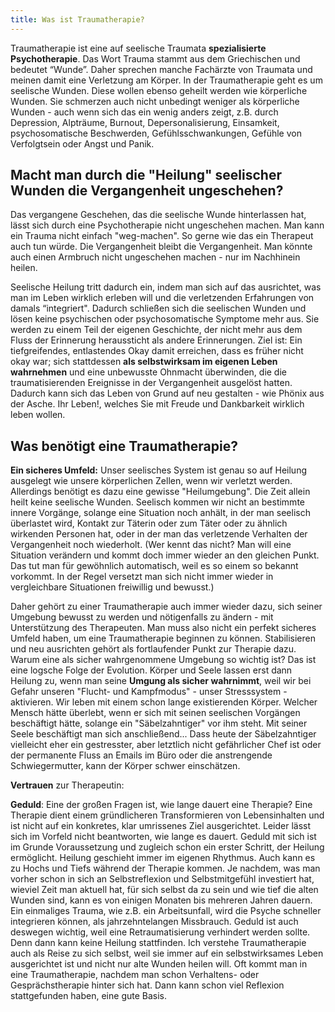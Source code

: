 ```yaml
---
title: Was ist Traumatherapie?
---
```


Traumatherapie ist eine auf seelische Traumata **spezialisierte Psychotherapie**. Das Wort Trauma stammt aus dem Griechischen und bedeutet “Wunde”. Daher sprechen manche Fachärzte von Traumata und meinen damit eine Verletzung am Körper. In der Traumatherapie geht es um seelische Wunden. Diese wollen ebenso geheilt werden wie körperliche Wunden. Sie schmerzen auch nicht unbedingt weniger als körperliche Wunden - auch wenn sich das ein wenig anders zeigt, z.B. durch Depression, Alpträume, Burnout, Depersonalisierung, Einsamkeit, psychosomatische Beschwerden, Gefühlsschwankungen, Gefühle von Verfolgtsein oder Angst und Panik. 

## Macht man durch die "Heilung" seelischer Wunden die Vergangenheit ungeschehen? 
Das vergangene Geschehen, das die seelische Wunde hinterlassen hat, lässt sich durch eine Psychotherapie nicht ungeschehen machen. Man kann ein Trauma nicht einfach "weg-machen". So gerne wie das ein Therapeut auch tun würde. Die Vergangenheit bleibt die Vergangenheit. Man könnte auch einen Armbruch nicht ungeschehen machen - nur im Nachhinein heilen.   

Seelische Heilung tritt dadurch ein, indem man sich auf das ausrichtet, was man im Leben wirklich erleben will und die verletzenden Erfahrungen von damals “integriert". Dadurch schließen sich die seelischen Wunden und lösen keine psychischen oder psychosomatische Symptome mehr aus. Sie werden zu einem Teil der eigenen Geschichte, der nicht mehr aus dem Fluss der Erinnerung heraussticht als andere Erinnerungen. Ziel ist: Ein tiefgreifendes, entlastendes Okay damit erreichen, dass es früher nicht okay war; sich stattdessen **als selbstwirksam im eigenen Leben wahrnehmen** und eine unbewusste Ohnmacht überwinden, die die traumatisierenden Ereignisse in der Vergangenheit ausgelöst hatten. Dadurch kann sich das Leben von Grund auf neu gestalten - wie Phönix aus der Asche. Ihr Leben!, welches Sie mit Freude und Dankbarkeit wirklich leben wollen.

## Was benötigt eine Traumatherapie?
**Ein sicheres Umfeld:** Unser seelisches System ist genau so auf Heilung ausgelegt wie unsere körperlichen Zellen, wenn wir verletzt werden. Allerdings benötigt es dazu eine gewisse "Heilumgebung". Die Zeit allein heilt keine seelische Wunden. Seelisch kommen wir nicht an bestimmte innere Vorgänge, solange eine Situation noch anhält, in der man seelisch überlastet wird, Kontakt zur Täterin oder zum Täter oder zu ähnlich wirkenden Personen hat, oder in der man das verletzende Verhalten der Vergangenheit noch wiederholt. (Wer kennt das nicht? Man will eine Situation verändern und kommt doch immer wieder an den gleichen Punkt. Das tut man für gewöhnlich automatisch, weil es so einem so bekannt vorkommt. In der Regel versetzt man sich nicht immer wieder in vergleichbare Situationen freiwillig und bewusst.) 

Daher gehört zu einer Traumatherapie auch immer wieder dazu, sich seiner Umgebung bewusst zu werden und nötigenfalls zu ändern - mit Unterstützung des Therapeuten. Man muss also nicht ein perfekt sicheres Umfeld haben, um eine Traumatherapie beginnen zu können. Stabilisieren und neu ausrichten gehört als fortlaufender Punkt zur Therapie dazu. Warum eine als sicher wahrgenommene Umgebung so wichtig ist? Das ist eine logsche Folge der Evolution. Körper und Seele lassen erst dann Heilung zu, wenn man seine **Umgung als sicher wahrnimmt**, weil wir bei Gefahr unseren "Flucht- und Kampfmodus" - unser Stresssystem - aktivieren. Wir leben mit einem schon lange existierenden Körper. Welcher Mensch hätte überlebt, wenn er sich mit seinen seelischen Vorgängen beschäftigt hätte, solange ein "Säbelzahntiger" vor ihm steht. Mit seiner Seele beschäftigt man sich anschließend... Dass heute der Säbelzahntiger vielleicht eher ein gestresster, aber letztlich nicht gefährlicher Chef ist oder der permanente Fluss an Emails im Büro oder die anstrengende Schwiegermutter, kann der Körper schwer einschätzen.    

**Vertrauen** zur Therapeutin: 

**Geduld**: Eine der großen Fragen ist, wie lange dauert eine Therapie? Eine Therapie dient einem gründlicheren Transformieren von Lebensinhalten und ist nicht auf ein konkretes, klar umrissenes Ziel ausgerichtet. Leider lässt sich im Vorfeld nicht beantworten, wie lange es dauert. Geduld mit sich ist im Grunde Voraussetzung und zugleich schon ein erster Schritt, der Heilung ermöglicht. Heilung geschieht immer im eigenen Rhythmus. Auch kann es zu Hochs und Tiefs während der Therapie kommen. Je nachdem, was man vorher schon in sich an Selbstreflexion und Selbstmitgefühl investiert hat, wieviel Zeit man aktuell hat, für sich selbst da zu sein und wie tief die alten Wunden sind, kann es von einigen Monaten bis mehreren Jahren dauern. Ein einmaliges Trauma, wie z.B. ein Arbeitsunfall, wird die Psyche schneller integrieren können, als jahrzehntelangen Missbrauch. Geduld ist auch deswegen wichtig, weil eine Retraumatisierung verhindert werden sollte. Denn dann kann keine Heilung stattfinden.  Ich verstehe Traumatherapie auch als Reise zu sich selbst, weil sie immer auf ein selbstwirksames Leben ausgerichtet ist und nicht nur alte Wunden heilen will. Oft kommt man in eine Traumatherapie, nachdem man schon Verhaltens- oder Gesprächstherapie hinter sich hat. Dann kann schon viel Reflexion stattgefunden haben, eine gute Basis. 

